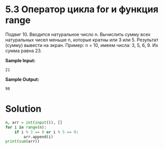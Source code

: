 # 5.3 Оператор цикла for и функция range

Подвиг 10. Вводится натуральное число n. Вычислить сумму всех натуральных чисел меньше n, которые кратны или 3 или 5. Результат (сумму) вывести на экран. Пример: n = 10, имеем числа: 3, 5, 6, 9. Их сумма равна 23.

**Sample Input:**
```
21
```
**Sample Output:**
```
98
```
# Solution
```python
n, arr = int(input()), []
for i in range(n):
    if i % 3 == 0 or i % 5 == 0:
        arr.append(i)
print(sum(arr))
```